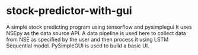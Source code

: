 # stock-predictor-with-gui
A simple stock predicting program using tensorflow and pysimplegui
It uses NSEpy as the data source API.
A data pipeline is used here to collect data from NSE as specified by the user and then process it using LSTM Sequential model.
PySimpleGUI is used to build a basic UI.
